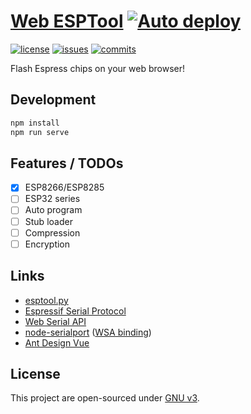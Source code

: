[Web ESPTool](https://esp.xingrz.me) [![Auto deploy](https://github.com/xingrz/web-esptool/actions/workflows/deploy.yml/badge.svg)](https://github.com/xingrz/web-esptool/actions/workflows/deploy.yml)
==========

[![license][license-img]][license-url] [![issues][issues-img]][issues-url] [![commits][commits-img]][commits-url]

Flash Espress chips on your web browser!

## Development

```sh
npm install
npm run serve
```

## Features / TODOs

- [x] ESP8266/ESP8285
- [ ] ESP32 series
- [ ] Auto program
- [ ] Stub loader
- [ ] Compression
- [ ] Encryption

## Links

* [esptool.py](https://github.com/espressif/esptool)
* [Espressif Serial Protocol](https://github.com/espressif/esptool/wiki/Serial-Protocol)
* [Web Serial API](https://wicg.github.io/serial/)
* [node-serialport](https://serialport.io/) ([WSA binding](https://github.com/nathanjel/serialport-binding-web-serial-api))
* [Ant Design Vue](https://antdv.com/)

## License

This project are open-sourced under [GNU v3](LICENSE).

[license-img]: https://img.shields.io/github/license/xingrz/web-esptool?style=flat-square
[license-url]: LICENSE
[issues-img]: https://img.shields.io/github/issues/xingrz/web-esptool?style=flat-square
[issues-url]: https://github.com/xingrz/web-esptool/issues
[commits-img]: https://img.shields.io/github/last-commit/xingrz/web-esptool?style=flat-square
[commits-url]: https://github.com/xingrz/web-esptool/commits/master
